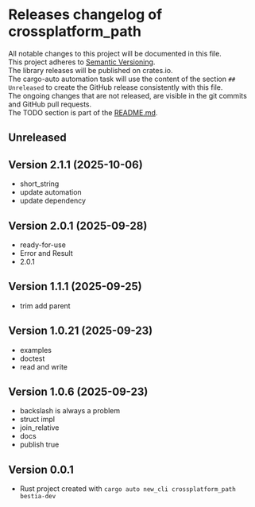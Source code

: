 # Releases changelog of crossplatform_path

All notable changes to this project will be documented in this file.  
This project adheres to [Semantic Versioning](https://semver.org/spec/v2.0.0.html).  
The library releases will be published on crates.io.  
The cargo-auto automation task will use the content of the section `## Unreleased` to create
the GitHub release consistently with this file.  
The ongoing changes that are not released, are visible in the git commits and GitHub pull requests.  
The TODO section is part of the [README.md](https://github.com/bestia-dev/crossplatform_path).  

## Unreleased

## Version 2.1.1 (2025-10-06)

- short_string
- update automation
- update dependency

## Version 2.0.1 (2025-09-28)

- ready-for-use
- Error and Result
- 2.0.1

## Version 1.1.1 (2025-09-25)

- trim add parent

## Version 1.0.21 (2025-09-23)

- examples
- doctest
- read and write

## Version 1.0.6 (2025-09-23)

- backslash is always a problem
- struct impl
- join_relative
- docs
- publish true

## Version 0.0.1

- Rust project created with `cargo auto new_cli crossplatform_path bestia-dev`
